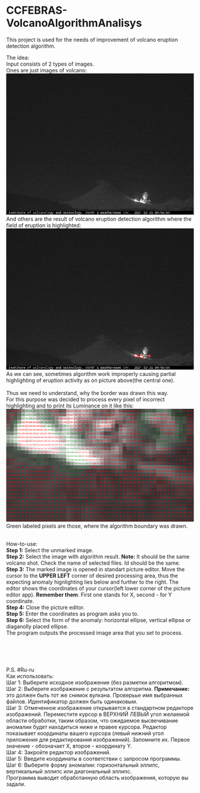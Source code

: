 # CCFEBRAS-VolcanoAlgorithmAnalisys
This project is used for the needs of improvement of volcano eruption detection algorithm.

The idea:<br>
Input consists of 2 types of images.<br>Ones are just images of volcano:<br>
![Иллюстрация к проекту](https://github.com/aANAESTHESIAa/CCFEBRAS-VolcanoAlgorithmAnalisys/raw/master/KLYU2_20210224095601_21355477.jpg)<br>
And others are the result of volcano eruption detection algorithm where the field of eruption is highlighted:<br>
![Иллюстрация к проекту](https://github.com/aANAESTHESIAa/CCFEBRAS-VolcanoAlgorithmAnalisys/raw/master/KLYU2_20210224095601_21355477.png)<br>
As we can see, sometimes algorithm work improperly causing  partial highlighting of eruption activity as on picture above(the central one).<br>
<br>
Thus we need to understand, why the border was drawn this way. <br>
For this purpose was decided to process every pixel of incorrect highlighting and to print its Luminance on it like this:<br>
![Иллюстрация к проекту](https://github.com/aANAESTHESIAa/CCFEBRAS-VolcanoAlgorithmAnalisys/raw/master/result.png)<br>
Green labeled pixels are those, where the algorithm boundary was drawn.<br><br>

How-to-use:<br>
<b>Step 1:</b> Select the unmarked image.<br>
<b>Step 2:</b> Select the image with algorithm result. <b>Note:</b> It should be the same volcano shot. Check the name of selected files. Id should be the same.<br>
<b>Step 3:</b> The marked image is opened in standart picture editor. Move the cursor to the <b>UPPER LEFT</b> corner of desired processing area, thus the expecting anomaly hignlighting lies below and further to the right. The editor shows the coordinates of your cursor(left lower corner of the picture editor app). <b>Remember them</b>. First one stands for X, second - for Y coordinate.<br>
<b>Step 4:</b> Close the picture editor.<br>
<b>Step 5:</b> Enter the coordinates as program asks you to.<br>
<b>Step 6:</b> Select the form of the anomaly: horizontal ellipse, vertical ellipse or diaganolly placed ellipse.<br>
The program outputs the processed image area that you set to process.


<br><br><br><br>
P.S. #Ru-ru
<br>
Как использовать:<br>
Шаг 1: Выберите исходное изображение (без разметки алгоритмом).<br>
Шаг 2: Выберите изображение с результатом алгоритма. <b>Примечание:</b> это должен быть тот же снимок вулкана. Проверьье имя выбранных файлов. Идентификатор должен быть одинаковым.<br>
Шаг 3: Отмеченное изображение открывается в стандартном редакторе изображений. Переместите курсор в ВЕРХНИЙ ЛЕВЫЙ угол желаемой области обработки, таким образом, что ожидаемое высвечивание аномалии будет находиться ниже и правее курсора. Редактор показывает координаты вашего курсора (левый нижний угол приложения для редактирования изображений). Запомните их. Первое значение - обозначает X, второе - координату Y.<br>
Шаг 4: Закройте редактор изображений.<br>
Шаг 5: Введите координаты в соответствии с запросом программы.<br>
Шаг 6: Выберите форму аномалии: горизонтальный эллипс, вертикальный эллипс или диагональный эллипс.<br>
Программа выводит обработанную область изображения, которую вы задали. <br>
